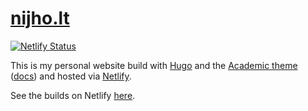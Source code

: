 # [nijho.lt](http://www.nijho.lt/)

[![Netlify Status](https://api.netlify.com/api/v1/badges/1b9d8edc-3626-48f1-a6bd-52de691b2fda/deploy-status)](https://app.netlify.com/sites/nijholt/deploys)

This is my personal website build with [Hugo](https://gohugo.io/) and the [Academic theme](https://github.com/gcushen/hugo-academic/) ([docs](https://sourcethemes.com/academic/docs/)) and hosted via [Netlify](https://www.netlify.com/).

See the builds on Netlify [here](https://app.netlify.com/sites/nijholt/deploys?filter=main).
